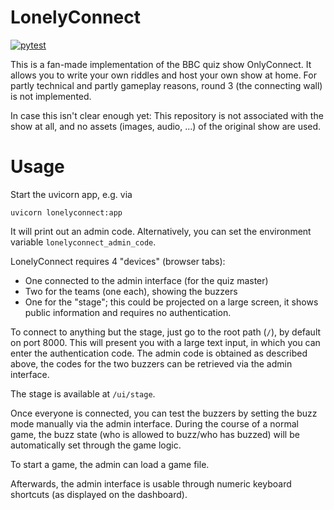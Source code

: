 # LonelyConnect

[![pytest](https://github.com/L3viathan/lonelyconnect/actions/workflows/pytest.yml/badge.svg)](https://github.com/L3viathan/lonelyconnect/actions/workflows/pytest.yml)

This is a fan-made implementation of the BBC quiz show OnlyConnect. It
allows you to write your own riddles and host your own show at home. For partly
technical and partly gameplay reasons, round 3 (the connecting wall) is not
implemented.

In case this isn't clear enough yet: This repository is not associated with the
show at all, and no assets (images, audio, ...) of the original show are used.


# Usage

Start the uvicorn app, e.g. via

    uvicorn lonelyconnect:app

It will print out an admin code. Alternatively, you can set the environment
variable `lonelyconnect_admin_code`.

LonelyConnect requires 4 "devices" (browser tabs):

- One connected to the admin interface (for the quiz master)
- Two for the teams (one each), showing the buzzers
- One for the "stage"; this could be projected on a large screen, it shows
  public information and requires no authentication.

To connect to anything but the stage, just go to the root path (`/`), by
default on port 8000. This will present you with a large text input, in which
you can enter the authentication code. The admin code is obtained as described
above, the codes for the two buzzers can be retrieved via the admin interface.

The stage is available at `/ui/stage`.

Once everyone is connected, you can test the buzzers by setting the buzz mode
manually via the admin interface. During the course of a normal game, the buzz
state (who is allowed to buzz/who has buzzed) will be automatically set through
the game logic.

To start a game, the admin can load a game file.

Afterwards, the admin interface is usable through numeric keyboard shortcuts (as displayed on the dashboard).
